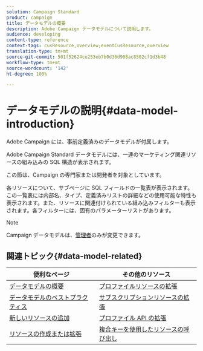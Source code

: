 ```yaml
---
solution: Campaign Standard
product: campaign
title: データモデルの概要
description: Adobe Campaign データモデルについて説明します。
audience: developing
content-type: reference
context-tags: cusResource,overview;eventCusResource,overview
translation-type: tm+mt
source-git-commit: 501f52624ce253eb7b0d36d908ac8502cf1d3b48
workflow-type: tm+mt
source-wordcount: '142'
ht-degree: 100%

---
```



# データモデルの説明{#data-model-introduction}

Adobe Campaign には、事前定義済みのデータモデルが付属します。

Adobe Campaign Standard データモデルには、一連のマーケティング関連リソースの組み込みの SQL 構造が表示されます。

この節は、Campaign の専門家または開発者を対象としています。

各リソースについて、サブページに SQL フィールドの一覧表が表示されます。この一覧表には内部名、タイプ、定義済みリストの詳細などの使用可能な特性も表示されます。また、リソースに関連付けられている組み込みフィルターも表示されます。各フィルターには、固有のパラメーターリストがあります。

>[!NOTE]
>Campaign データモデルは、[管理者](../../administration/using/users-management.md#functional-administrators)のみが変更できます。

## 関連トピック{#data-model-related}

| 便利なページ | その他のリソース |
|---|---|
| [データモデルの概要](data-model-concepts.md) | [プロファイルリソースの拡張](extending-the-profile-resource-with-a-new-field.md) |
| [データモデルのベストプラクティス](data-model-best-practices.md) | [サブスクリプションリソースの拡張](extending-the-subscriptions-to-an-application-resource.md) |
| [新しいリソースの追加](key-steps-to-add-a-resource.md) | [プロファイル API の拡張](about-extending-the-api.md) |
| [リソースの作成または拡張](creating-or-extending-the-resource.md) | [複合キーを使用したリソースの呼び出し](uc-calling-resource-id-key.md) |

